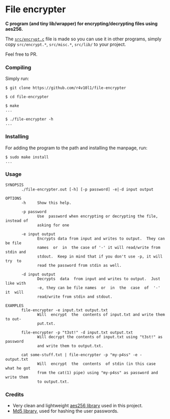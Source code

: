 # File encrypter

**C program (and tiny lib/wrapper) for encrypting/decrypting files using aes256.**

The [`src/encrypt.c`](src/encrypt.c) file is made so you can use it in other
programs, simply copy `src/encrypt.*`, `src/misc.*`, `src/lib/` to your project.

Feel free to PR.

### Compiling
Simply run:
```console
$ git clone https://github.com/r4v10l1/file-encrypter

$ cd file-encrypter

$ make
...

$ ./file-encrypter -h
...
```

### Installing
For adding the program to the path and installing the manpage, run:
```console
$ sudo make install
...
```

### Usage
```
SYNOPSIS
       ./file-encrypter.out [-h] [-p password] -e|-d input output

OPTIONS
       -h     Show this help.

       -p password
              Use  password when encrypting or decrypting the file, instead of
              asking for one

       -e input output
              Encrypts data from input and writes to output.  They can be file
              names  or  in  the case of '-' it will read/write from stdin and
              stdout.  Keep in mind that if you don't use -p, it will  try  to
              read the password from stdin as well.

       -d input output
              Decrypts  data  from input and writes to output.  Just like with
              -e, they can be file names  or  in  the  case  of  '-'  it  will
              read/write from stdin and stdout.

EXAMPLES
       file-encrypter -e input.txt output.txt
              Will  encrypt  the  contents of input.txt and write them to out-
              put.txt.

       file-encrypter -p "t3st!" -d input.txt output.txt
              Will decrypt the contents of input.txt using "t3st!" as password
              and write them to output.txt.

       cat some-stuff.txt | file-encrypter -p "my-p4ss" -e - output.txt
              Will  encrypt  the  contents  of stdin (in this case what he got
              from the cat(1) pipe) using "my-p4ss" as password and write them
              to output.txt.
```

### Credits
- Very clean and lightweight [aes256 library](https://github.com/ilvn/aes256) used in this project.
- [Md5 library](https://github.com/Zunawe/md5-c), used for hashing the user passwords.

